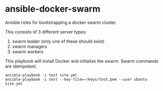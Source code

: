 # ansible-docker-swarm
Ansible roles for bootstrapping a docker swarm cluster.

This consists of 3 different server types:
1. swarm leader (only one of these should exist)
2. swarm managers
3. swarm workers

This playbook will install Docker and initialize the swarm. Swarm commands are idempotent.

```
ansible-playbook -i test site.yml
ansible-playbook -i test --key-file=~/keys/test.pem --user ubuntu site.yml
```

